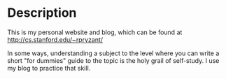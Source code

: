# Description

This is my personal website and blog, which can be found at http://cs.stanford.edu/~rpryzant/

In some ways, understanding a subject to the level where you can write a short "for dummies" guide to the topic is the holy grail of self-study. I use my blog to practice that skill.